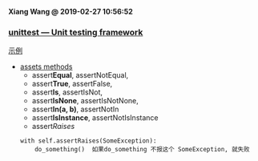 **Xiang Wang @ 2019-02-27 10:56:52**


### [unittest — Unit testing framework](https://docs.python.org/3/library/unittest.html)
[示例](../test/unittest示例.py)
* [assets methods](https://docs.python.org/3/library/unittest.html#unittest.TestCase.debug)  
    * assert**Equal**, assertNotEqual, 
    * assert**True**, assertFalse, 
    * assert**Is**, assertIsNot, 
    * assert**IsNone**, assertIsNotNone, 
    * assert**In(a, b)**, assertNotIn
    * assert**IsInstance**, assertNotIsInstance
    * assert*Raises*
    ```
    with self.assertRaises(SomeException):
        do_something()  如果do_something 不报这个 SomeException, 就失败
    ```
